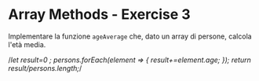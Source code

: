 # Array Methods - Exercise 3
Implementare la funzione `ageAverage` che, dato un array di persone, calcola l'età media.




  /*let result=0 ;
  persons.forEach(element => {
    result+=element.age;
  });
  return result/persons.length;*/
